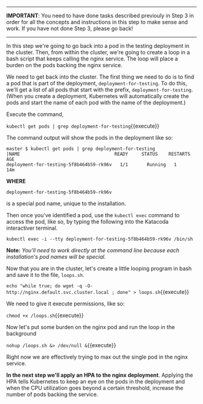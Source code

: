 ------

**IMPORTANT**: You need to have done tasks described previouly in Step 3 in order for all the concepts and instructions
in this step to make sense and work. If you have not done Step 3, please go back!

------

In this step we're going to go back into a pod in the testing deployment in the cluster. Then, from within the
cluster, we're going to create a loop in a bash script that keeps calling the nginx service. The loop will place a burden on the
pods backing the nginx service.

We need to get back into the cluster. The first thing we need to do is to find a pod that is part of
the deployment, `deployment-for-testing`. To do this, we'll get a list of all pods that start with the prefix,
`deployment-for-testing`. (When you create a deployment, Kubernetes will automatically create the pods and start the
name of each pod with the name of the deployment.)

Execute the command, 

`kubectl get pods | grep deployment-for-testing`{{execute}}

The command output will show the pods in the deployment like so:

```
master $ kubectl get pods | grep deployment-for-testing
|NAME                                   READY     STATUS    RESTARTS   AGE
deployment-for-testing-5f8b464b59-rk96v   1/1       Running   1          14m
```
**WHERE**

`deployment-for-testing-5f8b464b59-rk96v`

is a special pod name, unique to the installation.

Then once you've identified a pod, use the `kubectl exec` command to access the pod, like so, by typing the following
into the Katacoda interactiver terminal.

`kubectl exec -i --tty deployment-for-testing-5f8b464b59-rk96v /bin/sh`

**Note:** *You'll need to work directly at the command line because each installation's pod names will be special.*

Now that you are in the cluster, let's create a little looping program in bash and save it to the file, `loops.sh`.

`echo "while true; do wget -q -O- http://nginx.default.svc.cluster.local ; done" > loops.sh`{{execute}}

We need to give it execute permissions, like so:

`chmod +x /loops.sh`{{execute}}

Now let's put some burden on the nginx pod and run the loop in the background 

`nohup /loops.sh &> /dev/null &`{{execute}}

Right now we are effectively trying to max out the single pod in the nginx service.

**In the next step we'll apply an HPA to the nginx deployment**. Applying the HPA tells Kubernetes to keep an eye
on the pods in the deployment and when the CPU utilization goes beyond a certain threshold, increase the number
of pods backing the service.






